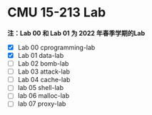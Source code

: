# CMU 15-213 Lab
**注：Lab 00 和 Lab 01 为 2022 年春季学期的Lab**

- [x] Lab 00 cprogramming-lab
- [x] Lab 01 data-lab
- [ ] Lab 02 bomb-lab
- [ ] Lab 03 attack-lab
- [ ] Lab 04 cache-lab
- [ ] lab 05 shell-lab
- [ ] lab 06 malloc-lab
- [ ] lab 07 proxy-lab